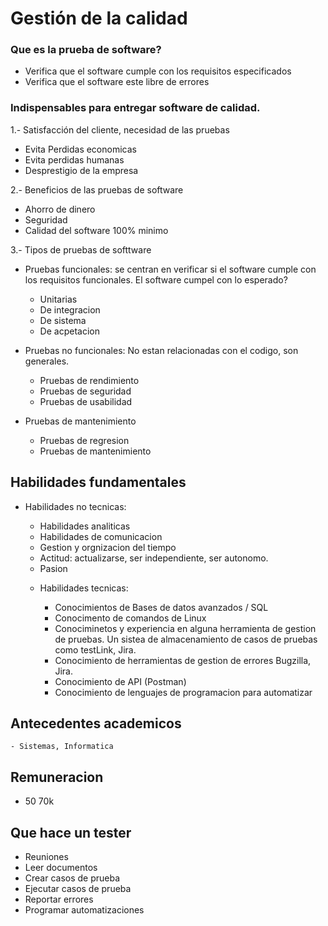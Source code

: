 # Gestión de la calidad

### Que es la prueba de software?

* Verifica que el software cumple con los requisitos especificados
* Verifica que el software este libre de errores

### Indispensables para entregar software de calidad.

1.- Satisfacción del cliente, necesidad de las pruebas 

* Evita Perdidas economicas
* Evita perdidas humanas
* Desprestigio de la empresa

2.- Beneficios de las pruebas de software

* Ahorro de dinero
* Seguridad
* Calidad del software 100% minimo

3.- Tipos de pruebas de softtware

* Pruebas funcionales: se centran en verificar si el software cumple con los requisitos funcionales. El software cumpel con lo esperado?

    - Unitarias
    - De integracion
    - De sistema
    - De acpetacion

* Pruebas no funcionales: No estan relacionadas con el codigo, son generales.

    - Pruebas de rendimiento
    - Pruebas de seguridad
    - Pruebas de usabilidad

* Pruebas de mantenimiento
    - Pruebas de regresion
    - Pruebas de mantenimiento


## Habilidades fundamentales

* Habilidades no tecnicas:

    - Habilidades analiticas
    - Habilidades de comunicacion
    - Gestion y orgnizacion del tiempo
    - Actitud: actualizarse, ser independiente, ser autonomo.
    - Pasion

  * Habilidades tecnicas:

    - Conocimientos de Bases de datos avanzados / SQL
    - Conocimento de comandos de Linux
    - Conociminetos y experiencia en alguna herramienta de gestion de pruebas. Un sistea de almacenamiento de casos de pruebas como testLink, Jira.
    - Conocimiento de herramientas de gestion de errores Bugzilla, Jira.
    - Conocimiento de API (Postman)
    - Conocimiento de lenguajes de programacion para automatizar

 ## Antecedentes academicos
    - Sistemas, Informatica

 ## Remuneracion
 
 * 50 70k

 ## Que hace un tester

 * Reuniones
 * Leer documentos
 * Crear casos de prueba
 * Ejecutar casos de prueba
 * Reportar errores
 * Programar automatizaciones









